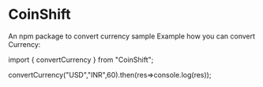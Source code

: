 # CoinShift
An npm package to convert currency
sample Example how you can convert  Currency:

import { convertCurrency } from "CoinShift";

convertCurrency("USD","INR",60).then(res=>console.log(res)); 
